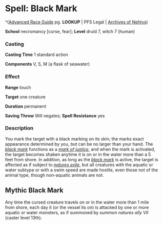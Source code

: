 # Spell: Black Mark

^([Advanced Race Guide][ss-black-mark] pg. **LOOKUP** | PFS Legal | [Archives of Nehtys][sn-black-mark])

**School** necromancy [curse, fear]; **Level** druid 7, witch 7 (human)

### Casting

**Casting Time** 1 standard action  

**Components** V, S, M (a flask of seawater)

### Effect

**Range** touch  

**Target** one creature  

**Duration** permanent  

**Saving Throw** Will negates; **Spell Resistance** yes

### Description

You mark the target with a black marking on its skin; the marks exact appearance determined by you, but can be no larger than your hand. The _[black mark]_ functions as a _[mark of justice]_, and when the mark is activated, the target becomes shaken anytime it is on or in the water more than a 5 feet from shore. In addition, as long as the _[black mark]_ is active, the target is affected as if subject to _[natures exile]_, but all creatures with the aquatic or water subtype or with a swim speed are made hostile, even those not of the animal type, though non-aquatic animals are not.

## Mythic Black Mark

Any time the cursed creature travels on or in the water more than 1 mile from shore, each day it (or the vessel its on) is attacked by one or more aquatic or water monsters, as if summoned by _summon natures ally VII_ (caster level 13th).

[ss-black-mark]: http://paizo.com/products/btpy8rv2
[sn-black-mark]: http://www.archivesofnethys.com/SpellDisplay.aspx?ItemName=Black%20Mark
[mark of justice]: http://www.archivesofnethys.com/SpellDisplay.aspx?ItemName=mark%20of%20justice
[natures exile]: http://www.archivesofnethys.com/SpellDisplay.aspx?ItemName=natures%20exile
[black mark]: http://www.archivesofnethys.com/SpellDisplay.aspx?ItemName=black%20mark